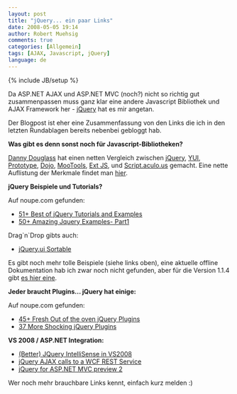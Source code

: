 ```yaml
---
layout: post
title: "jQuery... ein paar Links"
date: 2008-05-05 19:14
author: Robert Muehsig
comments: true
categories: [Allgemein]
tags: [AJAX, Javascript, jQuery]
language: de
---
```

{% include JB/setup %}
<p>Da ASP.NET AJAX und ASP.NET MVC (noch?) nicht so richtig gut zusammenpassen muss ganz klar eine andere Javascript Bibliothek und AJAX Framework her - <a href="http://jquery.com/">jQuery</a> hat es mir angetan. </p> <p>Der Blogpost ist eher eine Zusammenfassung von den Links die ich in den letzten Rundablagen bereits nebenbei gebloggt hab.</p> <p><strong>Was gibt es denn sonst noch für Javascript-Bibliotheken?</strong></p> <p><a href="http://www.dannydouglass.com/post/2008/04/Comparing-Popular-JavaScript-Frameworks.aspx">Danny Douglass</a> hat einen netten Vergleich zwischen <a href="http://jquery.com/">jQuery</a>, <a href="http://developer.yahoo.com/yui/">YUI</a>, <a href="http://www.prototypejs.org/">Prototype</a>, <a href="http://dojotoolkit.org/">Dojo</a>, <a href="http://mootools.net/">MooTools</a>, <a href="http://extjs.com/">Ext JS</a>, und <a href="http://script.aculo.us/">Script.aculo.us</a> gemacht. Eine nette Auflistung der Merkmale findet man <a href="http://dannydouglass.com/image.axd?picture=WindowsLiveWriter/ComparingPopularJavaScriptFrameworks_94FF/JavaScriptFrameworkComparisonChart_4.png">hier</a>.</p> <p><strong>jQuery Beispiele und Tutorials?</strong></p> <p>Auf noupe.com gefunden:</p> <ul> <li><a href="http://www.noupe.com/tutorial/51-best-of-jquery-tutorials-and-examples.html">51+ Best of jQuery Tutorials and Examples</a></li> <li><a href="http://www.noupe.com/jquery/50-amazing-jquery-examples-part1.html">50+ Amazing Jquery Examples- Part1</a></li></ul> <p>Drag`n`Drop gibts auch:</p> <ul> <li><a href="http://west-wind.com/WebLog/posts/332037.aspx">jQuery.ui Sortable</a></li></ul> <p>Es gibt noch mehr tolle Beispiele (siehe links oben), eine aktuelle offline Dokumentation hab ich zwar noch nicht gefunden, aber für die Version 1.1.4 gibt <a href="http://corky.net/dotan/log/2007/01/jquery-documentation-in-pdf.html">es hier eine</a>.</p> <p><strong>Jeder braucht Plugins... jQuery hat einige:</strong></p> <p>Auf noupe.com gefunden:</p> <ul> <li><a href="http://www.noupe.com/ajax/45-fresh-out-of-the-oven-jquery-plugins.html">45+ Fresh Out of the oven jQuery Plugins</a></li> <li><a href="http://www.noupe.com/ajax/37-more-shocking-jquery-plugins.html">37 More Shocking jQuery Plugins</a></li></ul> <p><strong>VS 2008 / ASP.NET Integration:</strong></p> <ul> <li><a href="http://weblogs.asp.net/bradvincent/archive/2008/04/28/better-jquery-intellisense-in-vs2008.aspx">(Better) JQuery IntelliSense in VS2008</a></li> <li><a href="http://www.west-wind.com/WebLog/posts/324917.aspx">jQuery AJAX calls to a WCF REST Service</a></li> <li><a href="http://www.chrisvandesteeg.nl/2008/03/26/jquery-for-aspnet-mvc-preview-2/">jQuery for ASP.NET MVC preview 2</a></li></ul> <p>Wer noch mehr brauchbare Links kennt, einfach kurz melden :)</p>
